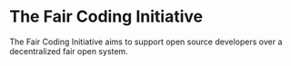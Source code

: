 # The Fair Coding Initiative

The Fair Coding Initiative aims to support open source developers over a decentralized fair open system.
